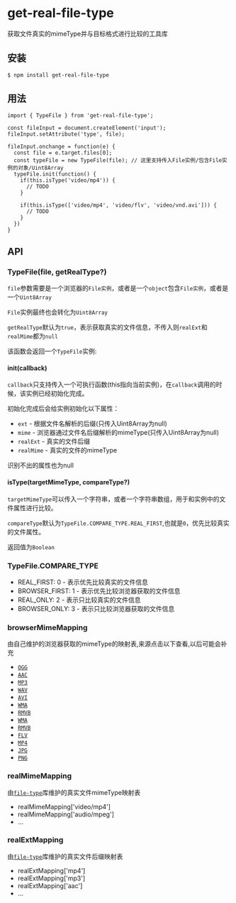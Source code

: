 # get-real-file-type
获取文件真实的mimeType并与目标格式进行比较的工具库

## 安装
```
$ npm install get-real-file-type
```

## 用法
```
import { TypeFile } from 'get-real-file-type';

const fileInput = document.createElement('input');
fileInput.setAttribute('type', file);

fileInput.onchange = function(e) {
  const file = e.target.files[0];
  const typeFile = new TypeFile(file); // 这里支持传入File实例/包含File实例的对象/Uint8Array
  typeFile.init(function() {
    if(this.isType('video/mp4')) {
      // TODO
    }

    if(this.isType(['video/mp4', 'video/flv', 'video/vnd.avi'])) {
      // TODO
    }
  })
}

```

## API

### TypeFile(file, getRealType?)

`file`参数需要是一个浏览器的`File实例`，或者是一个`object`包含`File实例`，或者是一个`Uint8Array`

`File`实例最终也会转化为`Uint8Array`

`getRealType`默认为`true`，表示获取真实的文件信息，不传入则`realExt`和`realMime`都为`null`

该函数会返回一个`TypeFile`实例:

#### init(callback)
`callback`只支持传入一个可执行函数(this指向当前实例)，在`callback`调用的时候，该实例已经初始化完成。

初始化完成后会给实例初始化以下属性：
- `ext` - 根据文件名解析的后缀(只传入Uint8Array为null)
- `mime` - 浏览器通过文件名后缀解析的mimeType(只传入Uint8Array为null)
- `realExt` - 真实的文件后缀
- `realMime` - 真实的文件的mimeType

识别不出的属性也为null

#### isType(targetMimeType, compareType?)
`targetMimeType`可以传入一个字符串，或者一个字符串数组，用于和实例中的文件属性进行比较。

`compareType`默认为`TypeFile.COMPARE_TYPE.REAL_FIRST`,也就是`0`，优先比较真实的文件属性。

返回值为`Boolean`

### TypeFile.COMPARE_TYPE
- REAL_FIRST: 0       - 表示优先比较真实的文件信息
- BROWSER_FIRST: 1    - 表示优先比较浏览器获取的文件信息
- REAL_ONLY: 2        - 表示只比较真实的文件信息
- BROWSER_ONLY: 3     - 表示只比较浏览器获取的文件信息

### browserMimeMapping
由自己维护的浏览器获取的mimeType的映射表,来源点击以下查看,以后可能会补充

- [`OGG`](https://www.pcmatic.com/company/libraries/fileextension/detail.asp?ext=ogg.html)
- [`AAC`](https://www.pcmatic.com/company/libraries/fileextension/detail.asp?ext=aac.html)
- [`MP3`](https://www.pcmatic.com/company/libraries/fileextension/detail.asp?ext=mp3.html)
- [`WAV`](https://www.pcmatic.com/company/libraries/fileextension/detail.asp?ext=wav.html)
- [`AVI`](https://www.pcmatic.com/company/libraries/fileextension/detail.asp?ext=avi.html)
- [`WMA`](https://www.pcmatic.com/company/libraries/fileextension/detail.asp?ext=wma.html)
- [`RMVB`](https://www.pcmatic.com/company/libraries/fileextension/detail.asp?ext=rmvb.html)
- [`WMA`](https://www.pcmatic.com/company/libraries/fileextension/detail.asp?ext=wma.html)
- [`RMVB`](https://www.pcmatic.com/company/libraries/fileextension/detail.asp?ext=rmvb.html)
- [`FLV`](https://www.pcmatic.com/company/libraries/fileextension/detail.asp?ext=flv.html)
- [`MP4`](https://www.pcmatic.com/company/libraries/fileextension/detail.asp?ext=mp4.html)
- [`JPG`](https://www.pcmatic.com/company/libraries/fileextension/detail.asp?ext=jpg.html)
- [`PNG`](https://www.pcmatic.com/company/libraries/fileextension/detail.asp?ext=png.html)

### realMimeMapping
由[`file-type`](https://github.com/sindresorhus/file-type/blob/master/supported.js)库维护的真实文件mimeType映射表

- realMimeMapping['video/mp4']
- realMimeMapping['audio/mpeg']
- ...

### realExtMapping
由[`file-type`](https://github.com/sindresorhus/file-type/blob/master/supported.js)库维护的真实文件后缀映射表

- realExtMapping['mp4']
- realExtMapping['mp3']
- realExtMapping['aac']
- ...
